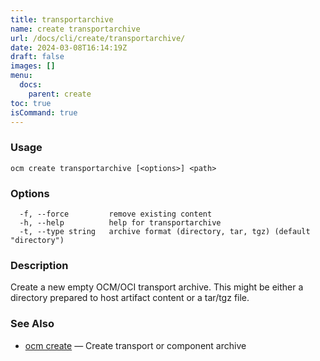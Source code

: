 ```yaml
---
title: transportarchive
name: create transportarchive
url: /docs/cli/create/transportarchive/
date: 2024-03-08T16:14:19Z
draft: false
images: []
menu:
  docs:
    parent: create
toc: true
isCommand: true
---
```

### Usage

```
ocm create transportarchive [<options>] <path>
```

### Options

```
  -f, --force         remove existing content
  -h, --help          help for transportarchive
  -t, --type string   archive format (directory, tar, tgz) (default "directory")
```

### Description


Create a new empty OCM/OCI transport archive. This might be either a directory prepared
to host artifact content or a tar/tgz file.


### See Also

* [ocm create](/docs/cli/create)	 &mdash; Create transport or component archive

